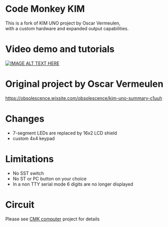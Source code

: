 # Code Monkey KIM
This is a fork of KIM UNO project by Oscar Vermeulen,<br>
with a custom hardware and expanded output capabilities.

# Video demo and tutorials
[![IMAGE ALT TEXT HERE](https://img.youtube.com/vi/EQc5zbSJ_vo/0.jpg)](https://www.youtube.com/watch?v=EQc5zbSJ_vo&list=PLLfIBXQeu3abUqy2XK2NiMkrRzH2722ht)

# Original project by Oscar Vermeulen
https://obsolescence.wixsite.com/obsolescence/kim-uno-summary-c1uuh<br>

# Changes
 - 7-segment LEDs are replaced by 16x2 LCD shield
 - custom 4x4 keypad

# Limitations
 - No SST switch
 - No ST or PC button on your choice
 - In a non TTY serial mode 6 digits are no longer displayed
 
# Circuit
Please see <a href="https://github.com/maksimKorzh/cmk-computer">CMK computer</a> project for details
